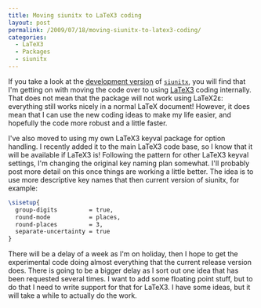 ```yaml
---
title: Moving siunitx to LaTeX3 coding
layout: post
permalink: /2009/07/18/moving-siunitx-to-latex3-coding/
categories:
  - LaTeX3
  - Packages
  - siunitx
---
```

If you take a look at the [development version](https://github.com/josephwright/siunitx) of [`siunitx`](https://ctan.org/pkg/siunitx), you will find that I'm getting on with moving the code over to using [LaTeX3](https://www.latex-project.org/latex3.html) coding internally. That does not mean that the package will not work using LaTeX2ε: everything still works nicely in a normal LaTeX document! However, it does mean that I can use the new coding ideas to make my life easier, and hopefully the code more robust and a little faster.

I've also moved to using my own LaTeX3 keyval package for option handling. I recently added it to the main LaTeX3 code base, so I know that it will be available if LaTeX3 is! Following the pattern for other LaTeX3 keyval settings, I'm changing the original key naming plan somewhat. I'll probably post more detail on this once things are working a little better. The idea is to use more descriptive key names that then current version of siunitx, for example:

```latex
\sisetup{
  group-digits         = true,
  round-mode           = places,
  round-places         = 3,
  separate-uncertainty = true
}
```

There will be a delay of a week as I'm on holiday, then I hope to get the experimental code doing almost everything that the current release version does. There is going to be a bigger delay as I sort out one idea that has been requested several times. I want to add some floating point stuff, but to do that I need to write support for that for LaTeX3. I have some ideas, but it will take a while to actually do the work.
